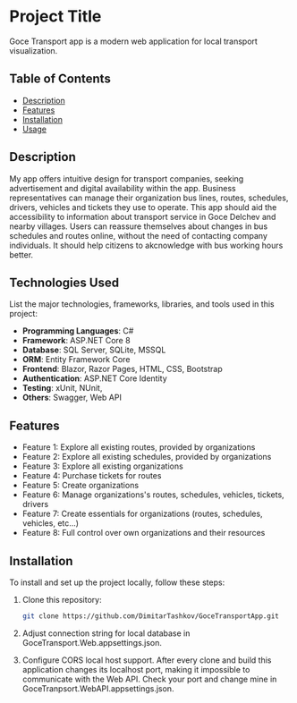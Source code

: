 # Project Title

Goce Transport app is a modern web application for local transport visualization.

## Table of Contents

- [Description](#description)
- [Features](#features)
- [Installation](#installation)
- [Usage](#usage)

## Description

My app offers intuitive design for transport companies, seeking advertisement and digital availability within the app. Business representatives can manage their organization bus lines, routes, schedules, drivers, vehicles and tickets they use to operate. This app should aid the accessibility to information about transport service in Goce Delchev and nearby villages. Users can reassure themselves about changes in bus schedules and routes online, without the need of contacting company individuals. It should help citizens to akcnowledge with bus working hours better.
## Technologies Used

List the major technologies, frameworks, libraries, and tools used in this project:

- **Programming Languages**: C#
- **Framework**: ASP.NET Core 8
- **Database**: SQL Server, SQLite, MSSQL
- **ORM**: Entity Framework Core
- **Frontend**: Blazor, Razor Pages, HTML, CSS, Bootstrap
- **Authentication**: ASP.NET Core Identity
- **Testing**: xUnit, NUnit,
- **Others**: Swagger, Web API

## Features

- Feature 1: Explore all existing routes, provided by organizations
- Feature 2: Explore all existing schedules, provided by organizations
- Feature 3: Explore all existing organizations
- Feature 4: Purchase tickets for routes
- Feature 5: Create organizations
- Feature 6: Manage organizations's routes, schedules, vehicles, tickets, drivers
- Feature 7: Create essentials for organizations (routes, schedules, vehicles, etc...)
- Feature 8: Full control over own organizations and their resources

## Installation

To install and set up the project locally, follow these steps:

1. Clone this repository:
   ```bash
   git clone https://github.com/DimitarTashkov/GoceTransportApp.git
   
2. Adjust connection string for local database in GoceTransport.Web.appsettings.json.

3. Configure CORS local host support. After every clone and build this application changes its localhost port, making it impossible to communicate with the Web API. Check your port and change mine in GoceTranpsort.WebAPI.appsettings.json.
